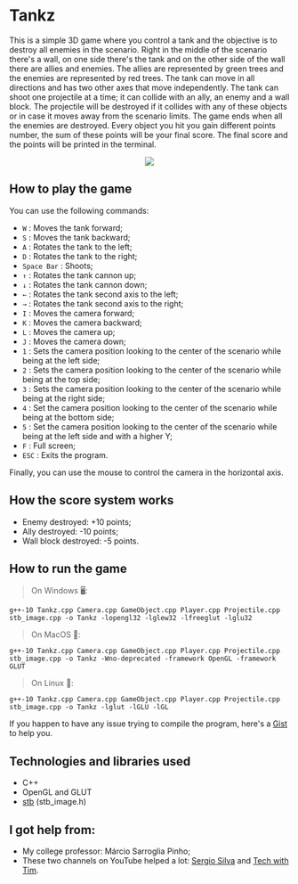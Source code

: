 # Tankz
This is a simple 3D game where you control a tank and the objective is to destroy all enemies in the scenario. Right in the middle of the scenario there's a wall, on one side there's the tank and on the other side of the wall there are allies and enemies. The allies are represented by green trees and the enemies are represented by red trees. The tank can move in all directions and has two other axes that move independently. The tank can shoot one projectile at a time; it can collide with an ally, an enemy and a wall block. The projectile will be destroyed if it collides with any of these objects or in case it moves away from the scenario limits. The game ends when all the enemies are destroyed. Every object you hit you gain different points number, the sum of these points will be your final score. The final score and the points will be printed in the terminal.

<p align="center">
<img src="https://media.giphy.com/media/geCQavOUZHWqJymaAp/giphy.gif">
</p>

How to play the game
---

You can use the following commands:
* `W` : Moves the tank forward;
* `S` : Moves the tank backward;
* `A` : Rotates the tank to the left;
* `D` : Rotates the tank to the right;
* `Space Bar` : Shoots;
* `↑` : Rotates the tank cannon up;
* `↓` : Rotates the tank cannon down;
* `←` : Rotates the tank second axis to the left;
* `→` : Rotates the tank second axis to the right;
* `I` : Moves the camera forward;
* `K` : Moves the camera backward;
* `L` : Moves the camera up;
* `J` : Moves the camera down;
* `1` : Sets the camera position looking to the center of the scenario while being at the left side;
* `2` : Sets the camera position looking to the center of the scenario while being at the top side;
* `3` : Sets the camera position looking to the center of the scenario while being at the right side;
* `4` : Set the camera position looking to the center of the scenario while being at the bottom side;
* `5` : Set the camera position looking to the center of the scenario while being at the left side and with a higher Y;
* `F` : Full screen;
* `ESC` : Exits the program.

Finally, you can use the mouse to control the camera in the horizontal axis.

How the score system works
---

* Enemy destroyed: +10 points;
* Ally destroyed: -10 points;
* Wall block destroyed: -5 points.

How to run the game
---

> On Windows 🖥:

```
g++-10 Tankz.cpp Camera.cpp GameObject.cpp Player.cpp Projectile.cpp stb_image.cpp -o Tankz -lopengl32 -lglew32 -lfreeglut -lglu32 
```

> On MacOS 🍎:

```
g++-10 Tankz.cpp Camera.cpp GameObject.cpp Player.cpp Projectile.cpp stb_image.cpp -o Tankz -Wno-deprecated -framework OpenGL -framework GLUT
```

> On Linux 🐧:

```
g++-10 Tankz.cpp Camera.cpp GameObject.cpp Player.cpp Projectile.cpp stb_image.cpp -o Tankz -lglut -lGLU -lGL
```

If you happen to have any issue trying to compile the program, here's a [Gist](https://gist.github.com/iVcente/812e65c551392ae0337e3afdc870032e) to help you.

Technologies and libraries used
---
* C++
* OpenGL and GLUT
* [stb](https://github.com/nothings/stb) (stb_image.h)

I got help from:
---

* My college professor: Márcio Sarroglia Pinho;
* These two channels on YouTube helped a lot: [Sergio Silva](https://www.youtube.com/channel/UCtaYud62YmszOEpGwkWVJPw) and [Tech with Tim](https://www.youtube.com/c/TechWithTim/featured).
